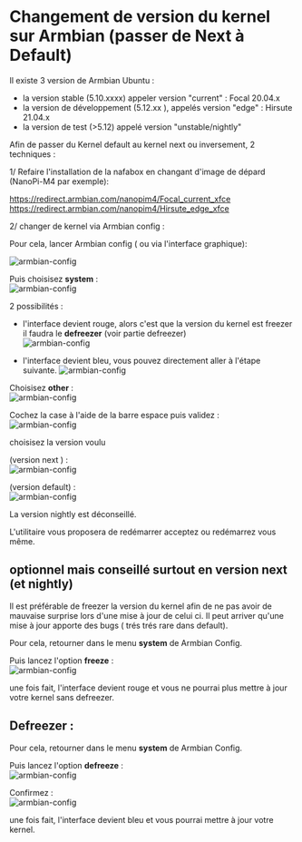 # Changement de version du kernel sur Armbian (passer de Next à Default)

Il existe 3 version de Armbian Ubuntu :
- la version stable (5.10.xxxx) appeler version "current" : Focal 20.04.x
- la version de développement (5.12.xx ), appelés version "edge" : Hirsute 21.04.x
- la version de test (>5.12) appelé version "unstable/nightly"

Afin de passer du Kernel default au kernel next ou inversement, 2 techniques :

1/ Refaire l'installation de la nafabox en changant d'image de dépard (NanoPi-M4 par exemple):

https://redirect.armbian.com/nanopim4/Focal_current_xfce    
https://redirect.armbian.com/nanopim4/Hirsute_edge_xfce

2/ changer de kernel via Armbian config :

Pour cela, lancer Armbian config ( ou via l'interface graphique):
 
![armbian-config](https://github.com/Patrick-81/NAFABox/raw/master/doc/armbian_conf_prompt.png)    

Puis choisisez **system** :    
![armbian-config](https://github.com/Patrick-81/NAFABox/raw/master/doc/armbian_system.png)   

2 possibilités :

- l'interface devient rouge, alors c'est que la version du kernel est freezer il faudra le **defreezer** (voir partie defreezer)    
![armbian-config](https://github.com/Patrick-81/NAFABox/raw/master/doc/defreeze_1.png)   

- l'interface devient bleu, vous pouvez directement aller à l'étape suivante.
![armbian-config](https://github.com/Patrick-81/NAFABox/raw/master/doc/freeze_1.png)     

Choisisez **other** :    
![armbian-config](https://github.com/Patrick-81/NAFABox/raw/master/doc/switch_kernel_1.png)   

Cochez la case à l'aide de la barre espace puis validez :   
![armbian-config](https://github.com/Patrick-81/NAFABox/raw/master/doc/switch_kernel_2.png)   

choisisez la version voulu 

(version next ) :    
![armbian-config](https://github.com/Patrick-81/NAFABox/raw/master/doc/switch_kernel_next.png)   

(version default) :   
![armbian-config](https://github.com/Patrick-81/NAFABox/raw/master/doc/switch_kernel_default.png)   

La version nightly est déconseillé.

L'utilitaire vous proposera de redémarrer acceptez ou redémarrez vous même.

## optionnel mais conseillé surtout en version next (et nightly)

Il est préférable de freezer la version du kernel afin de ne pas avoir de mauvaise surprise lors d'une mise à jour de celui ci. Il peut arriver qu'une mise à jour apporte des bugs ( trés trés rare dans default).

Pour cela, retourner dans le menu **system** de Armbian Config.

Puis lancez l'option **freeze** :    
![armbian-config](https://github.com/Patrick-81/NAFABox/raw/master/doc/freeze_1.png)    

une fois fait, l'interface devient rouge et vous ne pourrai plus mettre à jour votre kernel sans defreezer.

## Defreezer :

Pour cela, retourner dans le menu **system** de Armbian Config.

Puis lancez l'option **defreeze** :    
![armbian-config](https://github.com/Patrick-81/NAFABox/raw/master/doc/defreeze_1.png)    

Confirmez :    
![armbian-config](https://github.com/Patrick-81/NAFABox/raw/master/doc/defreeze_2.png)    

une fois fait, l'interface devient bleu et vous pourrai mettre à jour votre kernel.
